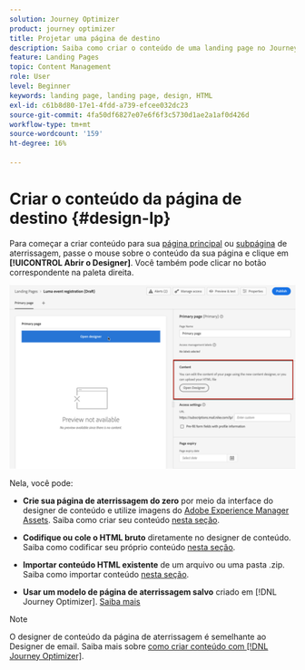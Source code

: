 ```yaml
---
solution: Journey Optimizer
product: journey optimizer
title: Projetar uma página de destino
description: Saiba como criar o conteúdo de uma landing page no Journey Optimizer
feature: Landing Pages
topic: Content Management
role: User
level: Beginner
keywords: landing page, landing page, design, HTML
exl-id: c61b8d80-17e1-4fdd-a739-efcee032dc23
source-git-commit: 4fa50df6827e07e6f6f3c5730d1ae2a1af0d426d
workflow-type: tm+mt
source-wordcount: '159'
ht-degree: 16%

---
```


# Criar o conteúdo da página de destino {#design-lp}

Para começar a criar conteúdo para sua [página principal](create-lp.md#configure-primary-page) ou [subpágina](create-lp.md#configure-subpages) de aterrissagem, passe o mouse sobre o conteúdo da sua página e clique em **[!UICONTROL Abrir o Designer]**. Você também pode clicar no botão correspondente na paleta direita.

![](assets/lp_open-designer.png)

Nela, você pode:

* **Crie sua página de aterrissagem do zero** por meio da interface do designer de conteúdo e utilize imagens do [Adobe Experience Manager Assets](../integrations/assets.md). Saiba como criar seu conteúdo <!--or use built-in templates--> [nesta seção](../email/content-from-scratch.md).

* **Codifique ou cole o HTML bruto** diretamente no designer de conteúdo. Saiba como codificar seu próprio conteúdo [nesta seção](../email/code-content.md).

* **Importar conteúdo HTML existente** de um arquivo ou uma pasta .zip. Saiba como importar conteúdo [nesta seção](../email/existing-content.md).

* **Usar um modelo de página de aterrissagem salvo** criado em [!DNL Journey Optimizer]. [Saiba mais](lp-templates.md)

>[!NOTE]
>
>O designer de conteúdo da página de aterrissagem é semelhante ao Designer de email. Saiba mais sobre [como criar conteúdo com [!DNL Journey Optimizer]](../email/get-started-email-design.md).
